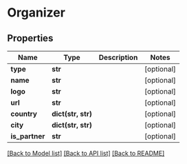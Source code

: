 # Organizer

## Properties
Name | Type | Description | Notes
------------ | ------------- | ------------- | -------------
**type** | **str** |  | [optional] 
**name** | **str** |  | [optional] 
**logo** | **str** |  | [optional] 
**url** | **str** |  | [optional] 
**country** | **dict(str, str)** |  | [optional] 
**city** | **dict(str, str)** |  | [optional] 
**is_partner** | **str** |  | [optional] 

[[Back to Model list]](../README.md#documentation-for-models) [[Back to API list]](../README.md#documentation-for-api-endpoints) [[Back to README]](../README.md)


